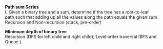 <strong>Path sum Series</strong>        
I. Given a binary tree and a sum, determine if the tree has a root-to-leaf path such that adding up all the values along the path equals the given sum.      
Recursion and Non-recursion (stack, pre-order)     


<strong> Minimum depth of binary tree</strong>    
Recursion (DFS for left child and right child); Level order traversal (BFS and Queue<TreeNode> )            

